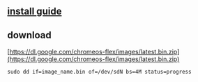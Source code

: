 

## [install guide](https://support.google.com/chromeosflex/answer/11552529)


## download 
[https://dl.google.com/chromeos-flex/images/latest.bin.zip](https://dl.google.com/chromeos-flex/images/latest.bin.zip)

```
sudo dd if=image_name.bin of=/dev/sdN bs=4M status=progress
```
